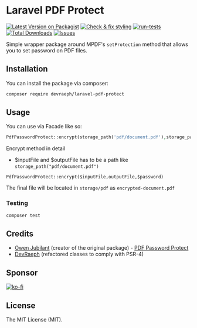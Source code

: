 # Laravel PDF Protect

[![Latest Version on Packagist](https://img.shields.io/packagist/v/devraeph/laravel-pdf-protect.svg?style=flat-square)](https://packagist.org/packages/devraeph/laravel-pdf-protect)
[![Check & fix styling](https://github.com/DevRaeph/laravel-pdf-protect/actions/workflows/php-cs-fixer.yml/badge.svg)](https://github.com/DevRaeph/laravel-pdf-protect/actions/workflows/php-cs-fixer.yml)
[![run-tests](https://github.com/DevRaeph/laravel-pdf-protect/actions/workflows/run-tests.yml/badge.svg)](https://github.com/DevRaeph/laravel-pdf-protect/actions/workflows/run-tests.yml)
[![Total Downloads](https://img.shields.io/packagist/dt/devraeph/laravel-pdf-protect.svg?style=flat-square)](https://packagist.org/packages/devraeph/laravel-pdf-protect)
[![Issues]](https://github.com/DevRaeph/laravel-pdf-protect/issues)

Simple wrapper package around MPDF's `setProtection` method that allows you to set password on PDF files.

## Installation

You can install the package via composer:

```bash
composer require devraeph/laravel-pdf-protect
```

## Usage

You can use via Facade like so:

```php
PdfPasswordProtect::encrypt(storage_path('pdf/document.pdf'),storage_path('pdf/'.'encrypted-documented.pdf'),'janedoe');
```
Encrypt method in detail
* $inputFile and $outputFile has to be a path like `storage_path("pdf/document.pdf")`
```
PdfPasswordProtect::encrypt($inputFile,outputFile,$password)
```

The final file will be located in `storage/pdf` as `encrypted-document.pdf`

### Testing

```bash
composer test
```

## Credits

- [Owen Jubilant](https://github.com/Owen-oj) (creator of the original package) - [PDF Password Protect](https://github.com/Owen-oj/pdf-password-protect)
- [DevRaeph](https://github.com/devraeph) (refactored classes to comply with PSR-4)

## Sponsor
[![ko-fi](https://ko-fi.com/img/githubbutton_sm.svg)](https://ko-fi.com/A0A3E29FS)

## License
The MIT License (MIT).

[Issues]: https://img.shields.io/github/issues/DevRaeph/laravel-pdf-protect
